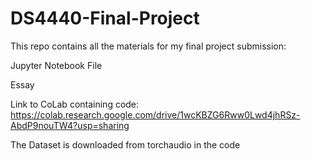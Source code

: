 # DS4440-Final-Project

This repo contains all the materials for my final project submission:

Jupyter Notebook File

Essay

Link to CoLab containing code: https://colab.research.google.com/drive/1wcKBZG6Rww0Lwd4jhRSz-AbdP9nouTW4?usp=sharing

The Dataset is downloaded from torchaudio in the code
